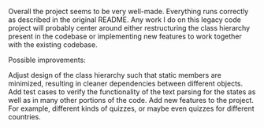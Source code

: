 Overall the project seems to be very well-made. Everything runs correctly as described in the original README. Any work I do on this legacy code project will probably center around either restructuring the class hierarchy present in the codebase or implementing new features to work together with the existing codebase.

Possible improvements:

Adjust design of the class hierarchy such that static members are minimized, resulting in cleaner dependencies between different objects.
Add test cases to verify the functionality of the text parsing for the states as well as in many other portions of the code.
Add new features to the project. For example, different kinds of quizzes, or maybe even quizzes for different countries.